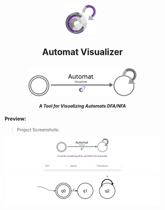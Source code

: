 <div align="center">
  <img src="src\images\AutomatVisualizerIconSVG.svg" width="100" style="margin-right: 10px;">

# Automat Visualizer

</div>

<br>
<div align="center">
<img src="src\images\AutomatVisualizerLogoSVG.svg" width="350">
</div>

<div align="center">
  <h5>A Tool for Visualizing Automats DFA/NFA</h5>
</div>

### Preview:

> Project Screenshots:

<img src="AppScreenshot.png">
